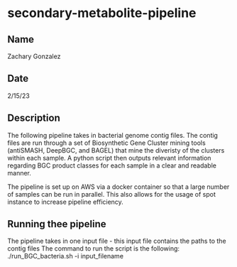 # secondary-metabolite-pipeline

## Name
Zachary Gonzalez

## Date
2/15/23

## Description
The following pipeline takes in bacterial genome contig files. The contig files are run through a set of Biosynthetic Gene Cluster mining tools (antiSMASH, DeepBGC, and BAGEL) that mine the diveristy of the clusters within each sample. A python script then outputs relevant information regarding BGC product classes for each sample in a clear and readable manner. 

The pipeline is set up on AWS via a docker container so that a large number of samples can be run in parallel. This also allows for the usage of spot instance to increase pipeline efficiency. 

## Running thee pipeline
The pipeline takes in one input file - this input file contains the paths to the contig files
The command to run the script is the following:
./run_BGC_bacteria.sh -i input_filename
